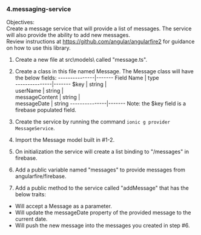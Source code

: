 ### 4.messaging-service

Objectives:  
Create a message service that will provide a list of messages.  The service will also provide the ability to add new messages.  
Review instructions at https://github.com/angular/angularfire2 for guidance on how to use this library.

1. Create a new file at src\models\ called "message.ts".  
2. Create a class in this file named Message.  The Message class will have the below fields:
---------------|-------
Field Name     | type  
---------------|-------
$key           | string
               |       
userName       | string
               |       
messageContent | string
               |       
messageDate    | string
---------------|-------
Note: the $key field is a firebase populated field.

3. Create the service by running the command `ionic g provider MessageService`.
4. Import the Message model built in #1-2.
5. On initialization the service will create a list binding to "/messages" in firebase.
6. Add a public variable named "messages" to provide messages from angularfire/firebase.
7. Add a public method to the service called "addMessage" that has the below traits:
  - Will accept a Message as a parameter.
  - Will update the messageDate property of the provided message to the current date.
  - Will push the new message into the messages you created in step #6.
